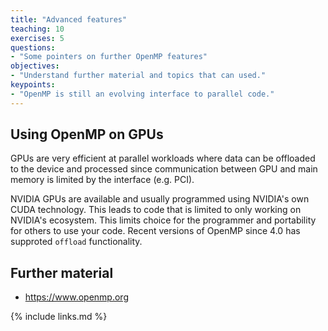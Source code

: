 ```yaml
---
title: "Advanced features"
teaching: 10
exercises: 5
questions:
- "Some pointers on further OpenMP features"
objectives:
- "Understand further material and topics that can used."
keypoints:
- "OpenMP is still an evolving interface to parallel code."
---
```


## Using OpenMP on GPUs

GPUs are very efficient at parallel workloads where data can be offloaded to the device and processed since
communication between GPU and main memory is limited by the interface (e.g. PCI).

NVIDIA GPUs are available and usually programmed using NVIDIA's own CUDA technology.  This leads to code that is limited
to only working on NVIDIA's ecosystem. This limits choice for the programmer and portability for others to use your
code.  Recent versions of OpenMP since 4.0 has supproted `offload` functionality.

## Further material
- https://www.openmp.org

{% include links.md %}
